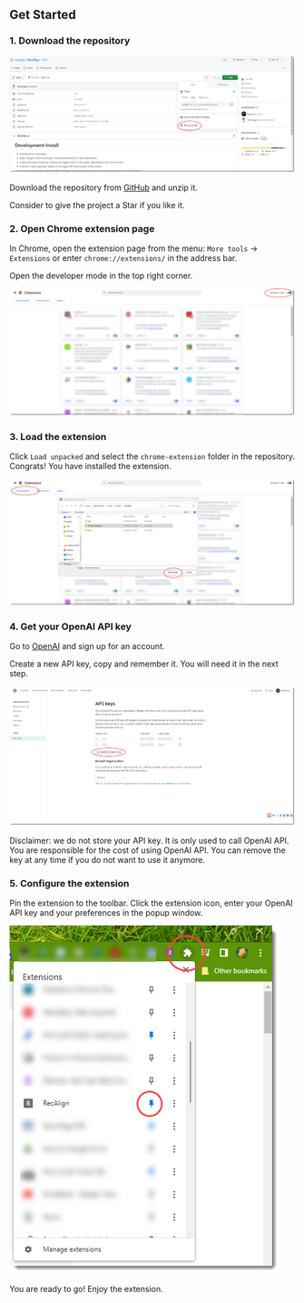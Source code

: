 ## Get Started

### 1. Download the repository 

![](./images/download.png)

Download the repository from [GitHub](https://github.com/recalign/RecAlign) and unzip it. 

Consider to give the project a Star if you like it.

### 2. Open Chrome extension page

In Chrome, open the extension page from the menu: `More tools` -> `Extensions` or enter `chrome://extensions/` in the address bar.

Open the developer mode in the top right corner.

![](./images/chrome.png)


### 3. Load the extension

Click `Load unpacked` and select the `chrome-extension` folder in the repository. Congrats! You have installed the extension.

![](./images/load.png)


### 4. Get your OpenAI API key

Go to [OpenAI](https://platform.openai.com/account/api-keys) and sign up for an account.

Create a new API key, copy and remember it. You will need it in the next step.

![](./images/openai.png)

Disclaimer: we do not store your API key. It is only used to call OpenAI API. You are responsible for the cost of using OpenAI API. You can remove the key at any time if you do not want to use it anymore.


### 5. Configure the extension

Pin the extension to the toolbar. Click the extension icon, enter your OpenAI API key and your preferences in the popup window.

![](./images/pin.png)

You are ready to go! Enjoy the extension.